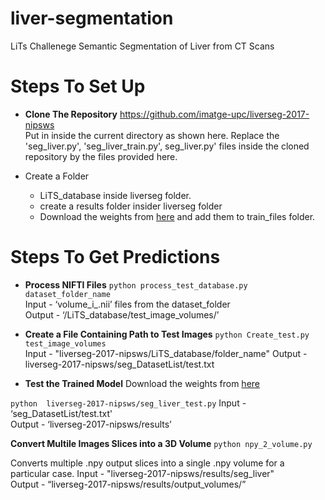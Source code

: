 # liver-segmentation
LiTs Challenege Semantic Segmentation of Liver from CT Scans

# Steps To Set Up

- **Clone The Repository** 
https://github.com/imatge-upc/liverseg-2017-nipsws  
Put in inside the current directory as shown here.
Replace the 'seg_liver.py', 'seg_liver_train.py', seg_liver.py' files inside the cloned repository by the files provided here.

- Create a Folder 
  - LiTS_database inside liverseg folder.
  -  create a results folder insider liverseg folder
  - Download the weights from [here](https://drive.google.com/file/d/1pBfXQgCp-KxUBs9fYX7kB2mfpZHE-b10/view?usp=sharing) and add them to train_files folder.

  
# Steps To Get Predictions

- **Process NIFTI Files**
`python process_test_database.py dataset_folder_name`  
Input - ‘volume_i_.nii’ files from the dataset_folder  
Output - ‘/LiTS_database/test_image_volumes/’   
 
- **Create a File Containing Path to Test Images**
`python Create_test.py test_image_volumes`  
Input - "liverseg-2017-nipsws/LiTS_database/folder_name"
Output - liverseg-2017-nipsws/seg_DatasetList/test.txt  


- **Test the Trained Model** 
Download the weights from [here](https://drive.google.com/file/d/1pBfXQgCp-KxUBs9fYX7kB2mfpZHE-b10/view?usp=sharing) 

`python  liverseg-2017-nipsws/seg_liver_test.py`
Input - ‘seg_DatasetList/test.txt'  
Output - ‘liverseg-2017-nipsws/results’  

**Convert Multile Images Slices into a 3D Volume**
`python npy_2_volume.py`

Converts multiple .npy output slices into a single .npy volume for a particular case. 
Input - "liverseg-2017-nipsws/results/seg_liver"  
Output - “liverseg-2017-nipsws/results/output_volumes/”
